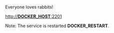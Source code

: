 Everyone loves rabbits!

[http://__DOCKER_HOST__:2201](http://__DOCKER_HOST__:2201)

Note: The service is restarted __DOCKER_RESTART__.